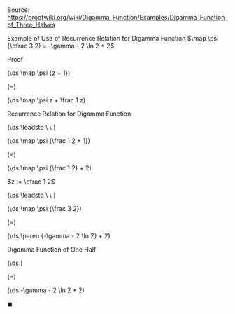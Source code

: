 # 

Source: https://proofwiki.org/wiki/Digamma_Function/Examples/Digamma_Function_of_Three_Halves

Example of Use of Recurrence Relation for Digamma Function
$\map \psi {\dfrac 3 2} = -\gamma - 2 \ln 2 + 2$


Proof













\(\ds \map \psi {z + 1}\)

\(=\)







\(\ds \map \psi z + \frac 1 z\)





Recurrence Relation for Digamma Function








\(\ds \leadsto \ \ \)





\(\ds \map \psi {\frac 1 2 + 1}\)

\(=\)







\(\ds \map \psi {\frac 1 2} + 2\)





$z := \dfrac 1 2$








\(\ds \leadsto \ \ \)





\(\ds \map \psi {\frac 3 2}\)

\(=\)







\(\ds \paren {-\gamma - 2 \ln 2} + 2\)





Digamma Function of One Half














\(\ds \)

\(=\)







\(\ds -\gamma - 2 \ln 2 + 2\)









$\blacksquare$





